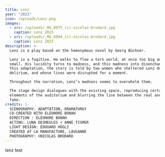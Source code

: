 ```yaml
---
title: Lenz
year: "2023"
icon: /uploads/Lenz.png
images:
  - src: /uploads/_MG_8975_(c)-nicolas-brodard.jpg
    caption: Lenz 2023
  - src: /uploads/_MG_8994_(c)-nicolas-brodard.jpg
    caption: Lenz 2023
description: >-
  Lenz is a play based on the homonymous novel by Georg Büchner. 

  Lenz is a fugitive. He walks to flee a torn world, at once too big and too
  small. His lucidity turns to madness, and this madness into disenchantment. In
  this adaptation, the story is told by two women who sheltered Lenz during his
  delirium, and whose lives were disrupted for a moment. 

  Throughout the narration, Lenz’s madness seems to overwhelm them. 

  The stage design dialogues with the existing space, reproducing certain
  elements of the auditorium and blurring the line between the real and the
  fake.
credits: |-
  SCENOGRAPHY, ADAPTATION, DRAMATURGY
  CO-CREATED WITH ELÉONORE BONAH
  DIRECTION : ELÉONORE BONAH
  ACTING: LUNA DESMEULES + ANNE TISMER
  LIGHT DESIGN: ÉDOUARD HÜGLI
  CREATED AT LA MANUFACTURE, LAUSANNE
  PHOTOGRAPHY: ©NICOLAS BRODARD
---
```


lenz test
